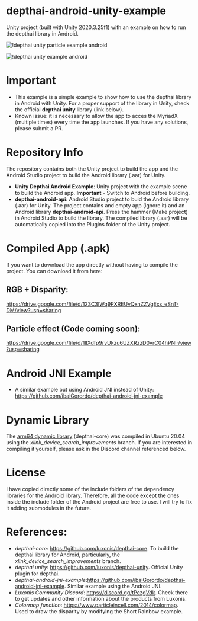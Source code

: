 # depthai-android-unity-example
 Unity project (built with Unity 2020.3.25f1) with an example on how to run the depthai library in Android.

![!depthai unity particle example android](https://github.com/ibaiGorordo/depthai-android-unity-example/blob/main/doc/img/depthai_unity_android_particle_example.gif)

![!depthai unity example android](https://github.com/ibaiGorordo/depthai-android-unity-example/blob/main/doc/img/depthai_unity_android_example.gif)




# Important 
- This example is a simple example to show how to use the depthai library in Android with Unity. For a proper support of the library in Unity, check the official **depthai unity** library (link below).
- Known issue: it is necessary to allow the app to acces the MyriadX (multiple times) every time the app launches. If you have any solutions, please submit a PR.

# Repository Info
The repository contains both the Unity project to build the app and the Android Studio project to build the Android library (.aar) for Unity.
- **Unity Depthai Android Example**: Unity project with the example scene to build the Android app. **Important** - Switch to Android before building.
- **depthai-android-api**: Android Studio project to buid the Android library (.aar) for Unity. The project contains and empty app (ignore it) and an Android library **depthai-android-api**. Press the hammer (Make project) in Android Studio to build the library. The compiled library (.aar) will be automatically copied into the Plugins folder of the Unity project.

# Compiled App (.apk)

If you want to download the app directly without having to compile the project. You can download it from here:
## RGB + Disparity: 
https://drive.google.com/file/d/123C3IWq9PXREUvQxnZZVgExs_eSnT-DM/view?usp=sharing

## Particle effect (Code coming soon): 
https://drive.google.com/file/d/1lIXdfp9rvUkzu6UZXRzzD0vrC04hPNIr/view?usp=sharing

# Android JNI Example
- A similar example but using Android JNI instead of Unity: https://github.com/ibaiGorordo/depthai-android-jni-example

# Dynamic Library
The [arm64 dynamic library](https://github.com/ibaiGorordo/depthai-android-jni-example/blob/main/app/src/main/libs/depthai/arm64-v8a/libdepthai-core.so) (depthai-core) was compiled in Ubuntu 20.04 using the *xlink_device_search_improvements* branch. If you are interested in compiling it yourself, please ask in the Discord channel referenced below.

# License
I have copied directly some of the include folders of the dependency libraries for the Android library. Therefore, all the code except the ones inside the include folder of the Android project are free to use. I will try to fix it adding submodules in the future.

# References:
- *depthai-core*: https://github.com/luxonis/depthai-core. To build the depthai library for Android, particularly, the *xlink_device_search_improvements* branch.
- *depthai unity*: https://github.com/luxonis/depthai-unity. Official Unity plugin for depthai.
- *depthai-android-jni-example*:https://github.com/ibaiGorordo/depthai-android-jni-example. Similar example using the Android JNI.
- *Luxonis Community Discord*: https://discord.gg/tPczgVdk. Check there to get updates and other information about the products from Luxonis.
- *Colormap function*: https://www.particleincell.com/2014/colormap. Used to draw the disparity by modifying the Short Rainbow example.


